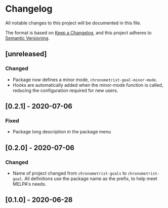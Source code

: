 # Changelog
All notable changes to this project will be documented in this file.

The format is based on [Keep a Changelog](https://keepachangelog.com/en/1.0.0/),
and this project adheres to [Semantic Versioning](https://semver.org/spec/v2.0.0.html).

## [unreleased]
### Changed
* Package now defines a minor mode, `chronometrist-goal-minor-mode`.
* Hooks are automatically added when the minor-mode function is called, reducing the configuration required for new users.

## [0.2.1] - 2020-07-06
### Fixed
* Package long description in the package menu

## [0.2.0] - 2020-07-06
### Changed
* Name of project changed from `chronometrist-goals` to `chronometrist-goal`. All definitions use the package name as the prefix, to help meet MELPA's needs.

## [0.1.0] - 2020-06-28
